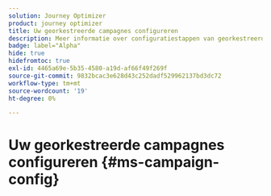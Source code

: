 ```yaml
---
solution: Journey Optimizer
product: journey optimizer
title: Uw georkestreerde campagnes configureren
description: Meer informatie over configuratiestappen van georkestreerde campagnes met Adobe Journey Optimizer
badge: label="Alpha"
hide: true
hidefromtoc: true
exl-id: 4465a69e-5b35-4580-a19d-af66f49f269f
source-git-commit: 9832bcac3e628d43c252dadf529962137bd3dc72
workflow-type: tm+mt
source-wordcount: '19'
ht-degree: 0%

---
```


# Uw georkestreerde campagnes configureren {#ms-campaign-config}
